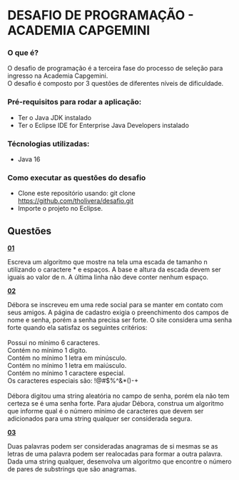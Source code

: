 # DESAFIO DE PROGRAMAÇÃO - ACADEMIA CAPGEMINI

### O que é?

O desafio de programação é a terceira fase do processo de seleção para ingresso na Academia Capgemini.
<br>O desafio é composto por 3 questões de diferentes níveis de dificuldade.


### Pré-requisitos para rodar a aplicação: 
- Ter o Java JDK instalado
- Ter o Eclipse IDE for Enterprise Java Developers instalado 

### Técnologias utilizadas: 
- Java 16

### Como executar as questões do desafio
- Clone este repositório usando: git clone https://github.com/tholivera/desafio.git
- Importe o projeto no Eclipse.


## Questões

[**01**](https://github.com/tholivera/desafio/blob/main/src/desafio/escada.java)

Escreva um algoritmo que mostre na tela uma escada de tamanho n utilizando o caractere * e espaços. A base e altura da escada devem ser iguais ao valor de n. A última linha não deve conter nenhum espaço.

[**02**](https://github.com/tholivera/desafio/blob/main/src/desafio/senha.java)

Débora se inscreveu em uma rede social para se manter em contato com seus amigos. A página de cadastro exigia o preenchimento dos campos de nome e senha, porém a senha precisa ser forte. O site considera uma senha forte quando ela satisfaz os seguintes critérios:
<br><br>Possui no mínimo 6 caracteres.
<br>Contém no mínimo 1 digito.
<br>Contém no mínimo 1 letra em minúsculo.
<br>Contém no mínimo 1 letra em maiúsculo.
<br>Contém no mínimo 1 caractere especial.
<br>Os caracteres especiais são: !@#$%^&*()-+
<br><br>Débora digitou uma string aleatória no campo de senha, porém ela não tem certeza se é uma senha forte. Para ajudar Débora, construa um algoritmo que informe qual é o número mínimo de caracteres que devem ser adicionados para uma string qualquer ser considerada segura.

[**03**](https://github.com/tholivera/desafio/blob/main/src/desafio/anagrama.java)

Duas palavras podem ser consideradas anagramas de si mesmas se as letras de uma palavra podem ser realocadas para formar a outra palavra. Dada uma string qualquer, desenvolva um algoritmo que encontre o número de pares de substrings que são anagramas.
